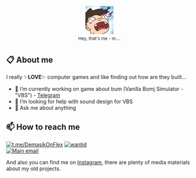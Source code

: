 <p align="center">
	<img width="15%" src="/kavo.png">
	<br />
	<sup>Hey, that's me - m....<sup>
</p>

## 📋 About me

I really ✨**LOVE**✨ computer games and like finding out how are they built...

- 🔭 I’m currently working on game about bum (Vanilla Bomj Simulator - "VBS") - [Telegram]
- 🤔 I’m looking for help with sound design for VBS
- 💬 Ask me about anything

## 📫 How to reach me

<a href="https://t.me/DemasikOnFlex"><img src="https://img.shields.io/badge/-@DemasikOnFlex-000?&logo=Telegram" alt="t.me/DemasikOnFlex"></a>
<a href="https://github.com/wantid"><img src="https://img.shields.io/badge/-wantid-000?&logo=GitHub" alt="wantid"></a>
<br />
<a href="mailto:mrwantid@gmail.com"><img src="https://img.shields.io/badge/-mrwantid@gmail.com-000?&logo=Gmail" alt="Main email"></a>

And also you can find me on [Instagram], there are plenty of media materials about my old projects.
		
[Telegram]: https://t.me/exeersitus
[Instagram]: https://www.instagram.com/wantidos
